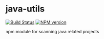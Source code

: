 # java-utils
[![Build Status](https://travis-ci.org/singletoncoding/java-utils.svg?branch=master)](https://travis-ci.org/singletoncoding/java-utils)
[![NPM version](http://img.shields.io/npm/v/java-utils.svg)](https://www.npmjs.org/package/java-utils)


npm module for scanning java related projects
